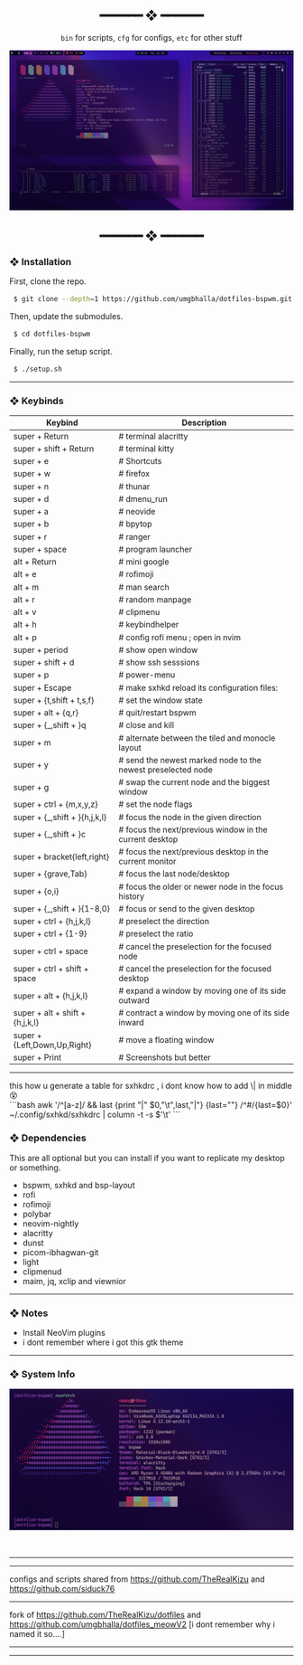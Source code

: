 <h2 align="center"> ━━━━━━  ❖  ━━━━━━ </h2>

<div align="center">
    <code>bin</code> for scripts,
    <code>cfg</code> for configs,
    <code>etc</code> for other stuff
</div>

<p/>

![img](./etc/ss.png)

<h2 align="center"> ━━━━━━  ❖  ━━━━━━ </h2>

<!--
    Got lazy using tags lol.
 -->

### ❖ Installation

   First, clone the repo.
   ```bash
    $ git clone --depth=1 https://github.com/umgbhalla/dotfiles-bspwm.git
   ```

   Then, update the submodules.
   ```bash
    $ cd dotfiles-bspwm
   ```

   Finally, run the setup script.
   ```bash
    $ ./setup.sh
   ```

<hr>

### ❖ Keybinds



  |          Keybind          |         Description         |
  | ------------------------- | --------------------------- |
  | super + Return                   |  # terminal alacritty												|
  | super + shift + Return           |  # terminal kitty													|
  | super + e                        |  # Shortcuts														|
  | super + w                        |  # firefox														|
  | super + n                        |  # thunar															|
  | super + d                        |  # dmenu_run														|
  | super + a                        |  # neovide														|
  | super + b                        |  # bpytop															|
  | super + r                        |  # ranger															|
  | super + space                    |  # program launcher												|
  | alt + Return                     |  # mini google													|
  | alt + e                          |  # rofimoji														|
  | alt + m                          |  # man search														|
  | alt + r                          |  # random manpage													|
  | alt + v                          |  # clipmenu														|
  | alt + h                          |  # keybindhelper													|
  | alt + p                          |  # config rofi menu ; open in nvim								|
  | super + period                   |  # show open window												|
  | super + shift + d                |  # show ssh sesssions												|
  | super + p                        |  # power-menu 												|
  | super + Escape                   |  # make sxhkd reload its configuration files:												|
  | super + {t,shift + t,s,f}        |  # set the window state												|
  | super + alt + {q,r}              |  # quit/restart bspwm												|
  | super + {\_,shift + }q           |   # close and kill												|
  | super + m                        |  # alternate between the tiled and monocle layout												|
  | super + y                        |  # send the newest marked node to the newest preselected node												|
  | super + g                        |  # swap the current node and the biggest window												|
  | super + ctrl + {m,x,y,z}         |  # set the node flags												|
  | super + {\_,shift + }{h,j,k,l}   |   # focus the node in the given direction												|
  | super + {\_,shift + }c           |   # focus the next/previous window in the current desktop												|
  | super + bracket{left,right}      |  # focus the next/previous desktop in the current monitor												|
  | super + {grave,Tab}              |  # focus the last node/desktop												|
  | super + {o,i}                    |  # focus the older or newer node in the focus history												|
  | super + {\_,shift + }{1-8,0}     |   # focus or send to the given desktop												|
  | super + ctrl + {h,j,k,l}         |  # preselect the direction												|
  | super + ctrl + {1-9}             |  # preselect the ratio												|
  | super + ctrl + space             |  # cancel the preselection for the focused node												|
  | super + ctrl + shift + space     |  # cancel the preselection for the focused desktop												|
  | super + alt + {h,j,k,l}          |  # expand a window by moving one of its side outward												|
  | super + alt + shift + {h,j,k,l}  |  # contract a window by moving one of its side inward												|
  | super + {Left,Down,Up,Right}     |  # move a floating window												|
  | super + Print                      |  # Screenshots but better												|

<hr>
this how u generate a table for sxhkdrc , i dont know how to add \| in middle 😵
<br>
```bash
awk '/^[a-z]/ && last {print "|" $0,"\t",last,"|"} {last=""} /^#/{last=$0}' ~/.config/sxhkd/sxhkdrc |  column -t -s $'\t' 
```

### ❖ Dependencies

   This are all optional but you can install if you want to replicate my desktop or something.

   * bspwm, sxhkd and bsp-layout
   * rofi
   * rofimoji
   * polybar
   * neovim-nightly
   * alacritty
   * dunst
   * picom-ibhagwan-git
   * light
   * clipmenud
   * maim, jq, xclip and viewnior

<hr>

### ❖ Notes

   * Install NeoVim plugins
   * i dont remember where i got this gtk theme

<hr>

### ❖ System Info


   ![img](./etc/ss-1.png)

<br/>
<hr>
<hr>

configs and scripts shared from https://github.com/TheRealKizu and https://github.com/siduck76

<hr>

fork of https://github.com/TheRealKizu/dotfiles and https://github.com/umgbhalla/dotfiles_meowV2 [i dont remember why i named it so....] 

<hr>
<hr>
